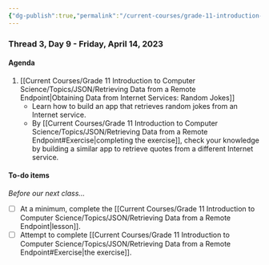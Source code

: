 ```yaml
---
{"dg-publish":true,"permalink":"/current-courses/grade-11-introduction-to-computer-science/section-2/thread-3/day-9/","dgHomeLink":false}
---
```


### Thread 3, Day 9 - Friday, April 14, 2023

#### Agenda

1. [[Current Courses/Grade 11 Introduction to Computer Science/Topics/JSON/Retrieving Data from a Remote Endpoint|Obtaining Data from Internet Services: Random Jokes]]
	- Learn how to build an app that retrieves random jokes from an Internet service.
	- By [[Current Courses/Grade 11 Introduction to Computer Science/Topics/JSON/Retrieving Data from a Remote Endpoint#Exercise|completing the exercise]], check your knowledge by building a similar app to retrieve quotes from a different Internet service.
	  
#### To-do items
*Before our next class...*
- [ ] At a minimum, complete the [[Current Courses/Grade 11 Introduction to Computer Science/Topics/JSON/Retrieving Data from a Remote Endpoint|lesson]].
- [ ] Attempt to complete [[Current Courses/Grade 11 Introduction to Computer Science/Topics/JSON/Retrieving Data from a Remote Endpoint#Exercise|the exercise]].
